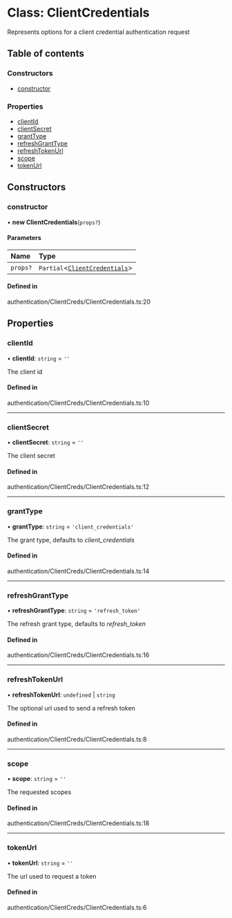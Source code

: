 # Class: ClientCredentials

Represents options for a client credential authentication request

## Table of contents

### Constructors

- [constructor](../wiki/ClientCredentials#constructor)

### Properties

- [clientId](../wiki/ClientCredentials#clientid)
- [clientSecret](../wiki/ClientCredentials#clientsecret)
- [grantType](../wiki/ClientCredentials#granttype)
- [refreshGrantType](../wiki/ClientCredentials#refreshgranttype)
- [refreshTokenUrl](../wiki/ClientCredentials#refreshtokenurl)
- [scope](../wiki/ClientCredentials#scope)
- [tokenUrl](../wiki/ClientCredentials#tokenurl)

## Constructors

### constructor

• **new ClientCredentials**(`props?`)

#### Parameters

| Name | Type |
| :------ | :------ |
| `props?` | `Partial`<[`ClientCredentials`](../wiki/ClientCredentials)\> |

#### Defined in

authentication/ClientCreds/ClientCredentials.ts:20

## Properties

### clientId

• **clientId**: `string` = `''`

The client id

#### Defined in

authentication/ClientCreds/ClientCredentials.ts:10

___

### clientSecret

• **clientSecret**: `string` = `''`

The client secret

#### Defined in

authentication/ClientCreds/ClientCredentials.ts:12

___

### grantType

• **grantType**: `string` = `'client_credentials'`

The grant type, defaults to *client_credentials*

#### Defined in

authentication/ClientCreds/ClientCredentials.ts:14

___

### refreshGrantType

• **refreshGrantType**: `string` = `'refresh_token'`

The refresh grant type, defaults to *refresh_token*

#### Defined in

authentication/ClientCreds/ClientCredentials.ts:16

___

### refreshTokenUrl

• **refreshTokenUrl**: `undefined` \| `string`

The optional url used to send a refresh token

#### Defined in

authentication/ClientCreds/ClientCredentials.ts:8

___

### scope

• **scope**: `string` = `''`

The requested scopes

#### Defined in

authentication/ClientCreds/ClientCredentials.ts:18

___

### tokenUrl

• **tokenUrl**: `string` = `''`

The url used to request a token

#### Defined in

authentication/ClientCreds/ClientCredentials.ts:6
